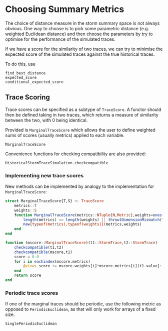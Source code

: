 # Choosing Summary Metrics

The choice of distance measure in the storm summary space is not always obvious.
One way to choose is to pick some parametric distance (e.g. weighted Euclidean distance) and then choose the parameters by try to optimise for the performance of the simulated traces.

If we have a score for the similarity of two traces, we can try to minimise the expected score of the simulated traces against the true historical traces.

To do this, use

```@docs
find_best_distance
expected_score
conditional_expected_score
```

## Trace Scoring

Trace scores can be specified as a subtype of `TraceScore`.
A functor should then be defined taking in two traces, which returns a measure of similarity between the two, with 0 being identical.

Provided is `MarginalTraceScore` which allows the user to define weighted sums of scores (usually metrics) applied to each variable.

```@docs
MarginalTraceScore
```

Convenience functions for checking compatibility are also provided:

```@docs
HistoricalStormTraceSimulation.checkcompatible
```

### Implementing new trace scores

New methods can be implemented by analogy to the implementation for `MarginalTraceScore`:

```julia
struct MarginalTraceScore{T,S} <: TraceScore
    metrics::T
    weights::S
    function MarginalTraceScore(metrics::NTuple{N,Metric},weights=ones(length(metrics))) where {N}
        length(metrics) == length(weights) || throw(DimensionMismatch("weights and metrics should be same length."))
        new{typeof(metrics),typeof(weights)}(metrics,weights)
    end
end

function (mscore::MarginalTraceScore)(t1::StormTrace,t2::StormTrace)
    checkcompatible(t1,t2)
    checkcompatible(mscore,t1)
    score = 0.0
    for i in eachindex(mscore.metrics)
        @views score += mscore.weights[i]*mscore.metrics[i](t1.value[:,i],t2.value[:,i])
    end
    return score
end
```

### Periodic trace scores

If one of the marginal traces should be periodic, use the following metric as opposed to `PeriodicEuclidean`, as that will only work for arrays of a fixed size.

```@docs
SinglePeriodicEuclidean
```